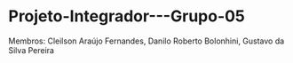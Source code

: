 # Projeto-Integrador---Grupo-05
Membros: Cleilson Araújo Fernandes,
         Danilo Roberto Bolonhini,
         Gustavo da Silva Pereira
